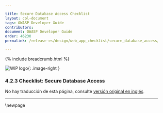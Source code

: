 ```yaml
---

title: Secure Database Access Checklist
layout: col-document
tags: OWASP Developer Guide
contributors:
document: OWASP Developer Guide
order: 46230
permalink: /release-es/design/web_app_checklist/secure_database_access/

---
```


{% include breadcrumb.html %}

<style type="text/css">
.image-right {
  height: 180px;
  display: block;
  margin-left: auto;
  margin-right: auto;
  float: right;
}
</style>

![WIP logo](../../../assets/images/dg_wip.png "Work in progress"){: .image-right }

### 4.2.3 Checklist: Secure Database Access

No hay traducción de esta página, consulte [versión original en inglés][release060203].

----

[release060203]: https://github.com/OWASP/www-project-developer-guide/blob/main/release/06-design/02-web-app-checklist/03-secure-database-access.md

\newpage
